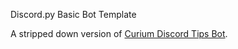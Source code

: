 Discord.py Basic Bot Template








A stripped down version of [Curium Discord Tips Bot](https://github.com/mrmetech/Curium-Discord-Tips).

